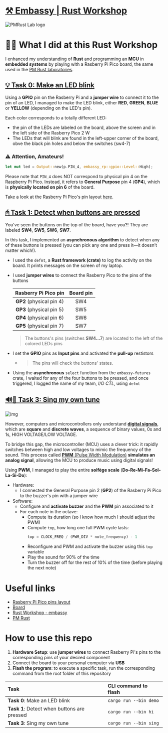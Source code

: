# [⚒️ Embassy | Rust Workshop](https://rust.ipworkshop.ro/docs/embassy)

![PMRust Lab logo](https://gitlab.cs.pub.ro/pmrust/pmrust.pages.upb.ro/-/raw/main/website/static/img/logo.svg?ref_type=heads)




# 🙋‍♂️ What I did at this Rust Workshop

I enhanced my understanding of **Rust** and programming an **MCU** in **embedded systems**
by playing with a Rasberry Pi Pico board, the same used in the [PM Rust laboratories](https://pmrust.pages.upb.ro/).


## [💡 Task 0: Make an LED blink](./src/bin/demo.rs)

Using a **GPIO** pin on the Rasberry Pi and a **jumper wire**
to connect it to the pin of an LED,
I managed to make the LED blink,
either **RED**, **GREEN**, **BLUE** or **YELLOW** (depending on the LED's pin).

Each color corresponds to a totally different LED:
- the pin of the LEDs are labeled on the board, above the screen and in the left side of the Rasberry Pico 2 W
- The LEDs that will blink are found in the left-upper corner of the board, obve the black pin holes and below the switches (sw4-7)

### ⚠️ Attention, Amateurs!


```rs
let mut led = Output::new(p.PIN_4, embassy_rp::gpio::Level::High);
```

Please note that `PIN_4` does NOT correspond to physical pin 4 on the Raspberry Pi Pico.
Instead, it refers to **General Purpose** pin 4 (**GP4**), which is **physically located on pin 6** of the board.

Take a look at the Rasberry Pi Pico's pin layout [here](https://rust.ipworkshop.ro/assets/images/pico2w-pinout-49532ea10ab0caedc6a6f21d1bf504bf.svg).


## [🖰 Task 1: Detect when buttons are pressed](./src/bin/hi.rs)

You've seen the buttons on the top of the board, have you?!
They are labeled **SW4**, **SW5**, **SW6**, **SW7**.

In this task, I implemented an **asynchronous algorithm**
to detect when any of these buttons is pressed
(you can pick any one and press it—it doesn’t matter which!).

- I used the `defmt`, a **Rust framework (crate)** to log the activity on the board.
    It prints messages on the screen of my laptop.
- I used **jumper wires** to connect the Rasberry Pico to the pins of the buttons

    | Rasberry Pi Pico pin     | Board pin |
    | :---:                    | :---:     | 
    | **GP2** (physical pin 4) | SW4       |
    | **GP3** (physical pin 5) | SW5       |
    | **GP4** (physical pin 6) | SW6       |
    | **GP5** (physical pin 7) | SW7       |


    > The buttons's pins (switches **SW4...7**) are located to the left of the colored LEDs pins

- I set the **GPIO** pins as **Input pins** and activated the **pull-up** restistors
  - > The pins will check the buttons' states. 
- Using the **asynchronous** `select` function from the `embassy-futures` crate,
    I waited for any of the four buttons to be pressed,
    and once triggered, I logged the name of my team, *I/O CTL*, using `defmt`


## [🔊🎼 Task 3: Sing my own tune](./src/bin/sing.rs)

![img](https://t4.ftcdn.net/jpg/05/29/82/97/360_F_529829756_PQ1ar8Wel6Xdd29S9XKQkw2Rv4PiZUHD.jpg)

However, computers and microcontrollers only understand
[**digital signals**](https://rust.ipworkshop.ro/assets/images/digital_signal-fb5afef385984f5a23322d339559c85d.png),
which are **square** and **discrete waves**, a sequence of binary values, 0s and 1s, HIGH VOLTAGE/LOW VOLTAGE.

To bridge this gap, the microcontroller (MCU) uses a clever trick:
it rapidly switches between high and low voltages to mimic the frequency of the sound.
This process called [**PWM** (Pulse Width Modulation)](https://rust.ipworkshop.ro/assets/images/pulse-width-modulation-signal-diagrams-average-e8f71f3620c486efcdefc7756a750c3b.png)
**simulates an analog signal**,
allowing the MCU to produce music using digital signals!

Using **PWM**, I managed to play the entire **solfège scale** (**Do-Re-Mi-Fa-Sol-La-Si-Do**):



- Hardware:
  - I connected the General Purpose pin 2 (**GP2**) of the Rasberry Pi Pico to the buzzer's pin with a jumper wire
- Software:
  - Configure and **activate buzzer** and the **PWM** pin associated to it
  - For each note in the octave:
    - Compute its duration (so I know how much I should adjust the PWM)
    - Compute `top`, how long one full PWM cycle lasts:
        ```rs
        top = CLOCK_FREQ / (PWM_DIV * note_frequency) - 1
        ```
    - Reconfigure and PWM and activate the buzzer using this `top` variable
    - Play the sound for 90% of the time
    - Turn the buzzer off for the rest of 10% of the time (before playing the next note)



# Useful links

- [Rasberry Pi Pico pins layout](https://rust.ipworkshop.ro/assets/images/pico2w-pinout-49532ea10ab0caedc6a6f21d1bf504bf.svg)
- [Board](https://rust.ipworkshop.ro/assets/images/lab_board-3fa09dc706781d6e6c7126212ca9d240.png)
- [Rust Workshop - embassy](https://rust.ipworkshop.ro/docs/embassy)
- [PM Rust](https://pmrust.pages.upb.ro/)


# How to use this repo

1. **Hardware Setup**:
  use **jumper wires** to connect Rasberry Pi's pins
  to the corresponding pins of your desired component
2. Connect the board to your personal computer via **USB**
3. **Flash the program**:
  to execute a specific task,
  run the corresponding command from the root folder of this repository


| Task | CLI command to flash |
| :--- | :--- |
| **Task 0**: Make an LED blink | `cargo run --bin demo` |
| **Task 1**: Detect when buttons are pressed | `cargo run --bin hi` |
| **Task 3**: Sing my own tune | `cargo run --bin sing` |

